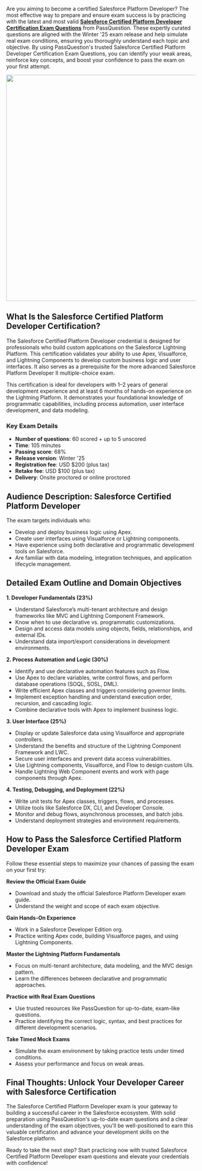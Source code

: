 <p>Are you aiming to become a certified Salesforce Platform Developer? The most effective way to prepare and ensure exam success is by practicing with the latest and most valid <strong><a href="https://www.passquestion.com/salesforce-certified-platform-developer.html">Salesforce Certified Platform Developer Certification Exam Questions</a></strong> from PassQuestion. These expertly curated questions are aligned with the Winter &#39;25 exam release and help simulate real exam conditions, ensuring you thoroughly understand each topic and objective. By using PassQuestion&#39;s trusted Salesforce Certified Platform Developer Certification Exam Questions, you can identify your weak areas, reinforce key concepts, and boost your confidence to pass the exam on your first attempt.</p>

<p><img alt="" src="https://www.passquestion.com/uploads/pqcom/images/20250805/5026d0cb2d1bcd63063de3c77d108bc5.png" style="height:600px; width:600px" /></p>

<h2><strong>What Is the Salesforce Certified Platform Developer Certification?</strong></h2>

<p>The Salesforce Certified Platform Developer credential is designed for professionals who build custom applications on the Salesforce Lightning Platform. This certification validates your ability to use Apex, Visualforce, and Lightning Components to develop custom business logic and user interfaces. It also serves as a prerequisite for the more advanced Salesforce Platform Developer II multiple-choice exam.</p>

<p>This certification is ideal for developers with 1&ndash;2 years of general development experience and at least 6 months of hands-on experience on the Lightning Platform. It demonstrates your foundational knowledge of programmatic capabilities, including process automation, user interface development, and data modeling.</p>

<h3><strong>Key Exam Details</strong></h3>

<ul>
	<li><strong>Number of questions</strong>: 60 scored + up to 5 unscored</li>
	<li><strong>Time</strong>: 105 minutes</li>
	<li><strong>Passing score</strong>: 68%</li>
	<li><strong>Release version</strong>: Winter &#39;25</li>
	<li><strong>Registration fee</strong>: USD $200 (plus tax)</li>
	<li><strong>Retake fee</strong>: USD $100 (plus tax)</li>
	<li><strong>Delivery</strong>: Onsite proctored or online proctored</li>
</ul>

<h2><strong>Audience Description: Salesforce Certified Platform Developer</strong></h2>

<p>The exam targets individuals who:</p>

<ul>
	<li>Develop and deploy business logic using Apex.</li>
	<li>Create user interfaces using Visualforce or Lightning components.</li>
	<li>Have experience using both declarative and programmatic development tools on Salesforce.</li>
	<li>Are familiar with data modeling, integration techniques, and application lifecycle management.</li>
</ul>

<h2><strong>Detailed Exam Outline and Domain Objectives</strong></h2>

<p><strong>1. Developer Fundamentals (23%)</strong></p>

<ul>
	<li>Understand Salesforce&rsquo;s multi-tenant architecture and design frameworks like MVC and Lightning Component Framework.</li>
	<li>Know when to use declarative vs. programmatic customizations.</li>
	<li>Design and access data models using objects, fields, relationships, and external IDs.</li>
	<li>Understand data import/export considerations in development environments.</li>
</ul>

<p><strong>2. Process Automation and Logic (30%)</strong></p>

<ul>
	<li>Identify and use declarative automation features such as Flow.</li>
	<li>Use Apex to declare variables, write control flows, and perform database operations (SOQL, SOSL, DML).</li>
	<li>Write efficient Apex classes and triggers considering governor limits.</li>
	<li>Implement exception handling and understand execution order, recursion, and cascading logic.</li>
	<li>Combine declarative tools with Apex to implement business logic.</li>
</ul>

<p><strong>3. User Interface (25%)</strong></p>

<ul>
	<li>Display or update Salesforce data using Visualforce and appropriate controllers.</li>
	<li>Understand the benefits and structure of the Lightning Component Framework and LWC.</li>
	<li>Secure user interfaces and prevent data access vulnerabilities.</li>
	<li>Use Lightning components, Visualforce, and Flow to design custom UIs.</li>
	<li>Handle Lightning Web Component events and work with page components through Apex.</li>
</ul>

<p><strong>4. Testing, Debugging, and Deployment (22%)</strong></p>

<ul>
	<li>Write unit tests for Apex classes, triggers, flows, and processes.</li>
	<li>Utilize tools like Salesforce DX, CLI, and Developer Console.</li>
	<li>Monitor and debug flows, asynchronous processes, and batch jobs.</li>
	<li>Understand deployment strategies and environment requirements.</li>
</ul>

<h2><strong>How to Pass the Salesforce Certified Platform Developer Exam</strong></h2>

<p>Follow these essential steps to maximize your chances of passing the exam on your first try:</p>

<p><strong>Review the Official Exam Guide</strong></p>

<ul>
	<li>Download and study the official Salesforce Platform Developer exam guide.</li>
	<li>Understand the weight and scope of each exam objective.</li>
</ul>

<p><strong>Gain Hands-On Experience</strong></p>

<ul>
	<li>Work in a Salesforce Developer Edition org.</li>
	<li>Practice writing Apex code, building Visualforce pages, and using Lightning Components.</li>
</ul>

<p><strong>Master the Lightning Platform Fundamentals</strong></p>

<ul>
	<li>Focus on multi-tenant architecture, data modeling, and the MVC design pattern.</li>
	<li>Learn the differences between declarative and programmatic approaches.</li>
</ul>

<p><strong>Practice with Real Exam Questions</strong></p>

<ul>
	<li>Use trusted resources like PassQuestion for up-to-date, exam-like questions.</li>
	<li>Practice identifying the correct logic, syntax, and best practices for different development scenarios.</li>
</ul>

<p><strong>Take Timed Mock Exams</strong></p>

<ul>
	<li>Simulate the exam environment by taking practice tests under timed conditions.</li>
	<li>Assess your performance and focus on weak areas.</li>
</ul>

<h2><strong>Final Thoughts: Unlock Your Developer Career with Salesforce Certification</strong></h2>

<p>The Salesforce Certified Platform Developer exam is your gateway to building a successful career in the Salesforce ecosystem. With solid preparation using PassQuestion&#39;s up-to-date exam questions and a clear understanding of the exam objectives, you&#39;ll be well-positioned to earn this valuable certification and advance your development skills on the Salesforce platform.</p>

<p>Ready to take the next step? Start practicing now with trusted Salesforce Certified Platform Developer exam questions and elevate your credentials with confidence!</p>

<p><!-- notionvc: ce28e2f0-6e79-45ad-bada-de2fe093855c --></p>
